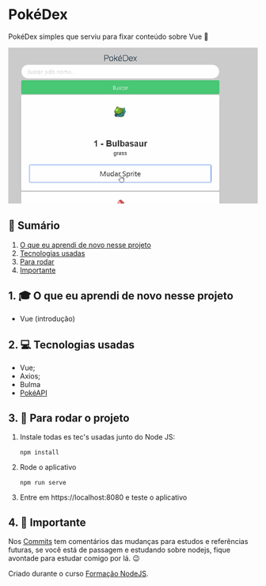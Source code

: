 # PokéDex

PokéDex simples que serviu para fixar conteúdo sobre Vue 🎨

![gif](https://github.com/GustavoGomesDias/pokedex/blob/main/pokedex.gif)

## 📕 Sumário
1. [O que eu aprendi de novo nesse projeto](https://github.com/GustavoGomesDias/pokedex#1--o-que-eu-aprendi-de-novo-nesse-projeto)
2. [Tecnologias usadas](https://github.com/GustavoGomesDias/pokedex#2--tecnologias-usadas)
3. [Para rodar](https://github.com/GustavoGomesDias/pokedex#3--para-rodar-o-projeto)
4. [Importante](https://github.com/GustavoGomesDias/pokedex#4--importante)

## 1. 🎓 O que eu aprendi de novo nesse projeto
* Vue (introdução)

## 2. 💻 Tecnologias usadas
* Vue;
* Axios;
* Bulma
* [PokéAPI](https://pokeapi.co/)


## 3. 🎉 Para rodar o projeto
1. Instale todas es tec's usadas junto do Node JS:

    ```
    npm install
    ```
2. Rode o aplicativo

    ```
    npm run serve
    ```
3. Entre em https://localhost:8080 e teste o aplicativo

## 4. 👀 Importante
Nos [Commits](https://github.com/GustavoGomesDias/pokedex/commits?author=GustavoGomesDias) tem comentários das mudanças para estudos e referências futuras, se você está de passagem e estudando sobre nodejs, fique avontade para estudar comigo por lá. 😉


Criado durante o curso [Formação NodeJS](https://www.udemy.com/course/formacao-nodejs/).
